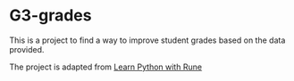 # G3-grades
This is a project to find a way to improve student grades based on the data provided. 

The project is adapted from [Learn Python with Rune](https://github.com/LearnPythonWithRune/DataScienceWithPython)
